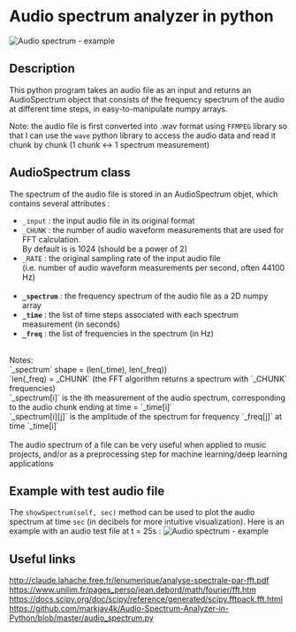 # Audio spectrum analyzer in python

![Audio spectrum - example](https://user-images.githubusercontent.com/25090342/34655930-26b1ec96-f412-11e7-8732-98b0218a0768.png "Audio spectrum - example")

## Description
This python program takes an audio file as an input and returns an AudioSpectrum object that consists of the frequency spectrum of the audio at different time steps, in easy-to-manipulate numpy arrays.<br>

Note: the audio file is first converted into .wav format using `FFMPEG` library so that I can use the `wave` python library to access the audio data and read it chunk by chunk (1 chunk <-> 1 spectrum measurement)

## AudioSpectrum class
The spectrum of the audio file is stored in an AudioSpectrum objet, which contains several attributes :
<br>
- `_input` : the input audio file in its original format<br>
- `_CHUNK` : the number of audio waveform measurements that are used for FFT calculation.<br>
By default is is 1024 (should be a power of 2)<br>
- `_RATE` : the original sampling rate of the input audio file<br>
(i.e. number of audio waveform measurements per second, often 44100 Hz)
<br><br>
- **`_spectrum`** : the frequency spectrum of the audio file as a 2D numpy array<br>
- **`_time`** : the list of time steps associated with each spectrum measurement (in seconds)<br>
- **`_freq`** : the list of frequencies in the spectrum (in Hz)<br>
<br>
Notes:<br>
`_spectrum` shape = (len(_time), len(_freq))<br>
`len(_freq) = _CHUNK` (the FFT algorithm returns a spectrum with `_CHUNK` frequencies)<br>
`_spectrum[i]` is the ith measurement of the audio spectrum, corresponding to the audio chunk ending at time = `_time[i]`<br>
`_spectrum[i][j]` is the amplitude of the spectrum for frequency `_freq[j]` at time `_time[i]`<br>
</br>
The audio spectrum of a file can be very useful when applied to music projects, and/or as a preprocessing step for machine learning/deep learning applications

## Example with test audio file
The `showSpectrum(self, sec)` method can be used to plot the audio spectrum at time `sec` (in decibels for more intuitive visualization). Here is an example with an audio test file at t = 25s :
![Audio spectrum - example](https://user-images.githubusercontent.com/25090342/34655930-26b1ec96-f412-11e7-8732-98b0218a0768.png "Audio spectrum - example")

## Useful links
http://claude.lahache.free.fr/lenumerique/analyse-spectrale-par-fft.pdf<br>
https://www.unilim.fr/pages_perso/jean.debord/math/fourier/fft.htm<br>
https://docs.scipy.org/doc/scipy/reference/generated/scipy.fftpack.fft.html<br>
https://github.com/markjay4k/Audio-Spectrum-Analyzer-in-Python/blob/master/audio_spectrum.py
